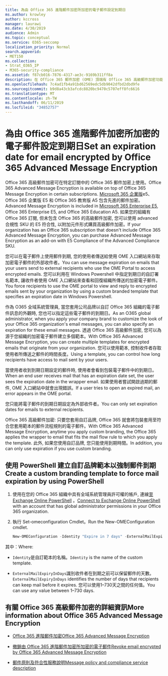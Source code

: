 ```yaml
---
title: 為由 Office 365 進階郵件加密所加密的電子郵件設定到期日
ms.author: krowley
author: kccross
manager: laurawi
ms.date: 4/30/2019
audience: Admin
ms.topic: conceptual
ms.service: O365-seccomp
localization_priority: Normal
search.appverid:
- MET150
ms.collection:
- Strat_O365_IP
- M365-security-compliance
ms.assetid: f87cb016-7876-4317-ae3c-9169b311ff8a
description: 在 Office 365 郵件加密 (OME) 頂端有 Office 365 高級郵件加密功能時, 您可以透過自訂的署名範本來設定電子郵件的到期日, 以擴充您的電子郵件安全性。
ms.openlocfilehash: 7c4ad1fb4a91bd62569edc5db9042dfbd2dbd9fe
ms.sourcegitcommit: b9d8a43cb3afcdc8820bc9470c5707eff8fc6616
ms.translationtype: MT
ms.contentlocale: zh-TW
ms.lasthandoff: 06/11/2019
ms.locfileid: "34852757"
---
```

# <a name="set-an-expiration-date-for-email-encrypted-by-office-365-advanced-message-encryption"></a><span data-ttu-id="c14ac-103">為由 Office 365 進階郵件加密所加密的電子郵件設定到期日</span><span class="sxs-lookup"><span data-stu-id="c14ac-103">Set an expiration date for email encrypted by Office 365 Advanced Message Encryption</span></span>

<span data-ttu-id="c14ac-104">Office 365 高級郵件加密可在特定訂閱中的 Office 365 郵件加密上使用。</span><span class="sxs-lookup"><span data-stu-id="c14ac-104">Office 365 Advanced Message Encryption is available on top of Office 365 Message Encryption in certain subscriptions.</span></span> <span data-ttu-id="c14ac-105">[Microsoft 365 企業版](https://www.microsoft.com/microsoft-365/enterprise/home)e5、Office 365 企業版 E5 和 Office 365 教育版 A5 包含先進的郵件加密。</span><span class="sxs-lookup"><span data-stu-id="c14ac-105">Advanced Message Encryption is included in [Microsoft 365 Enterprise E5](https://www.microsoft.com/microsoft-365/enterprise/home), Office 365 Enterprise E5, and Office 365 Education A5.</span></span> <span data-ttu-id="c14ac-106">如果您的組織有 Office 365 訂閱, 但未包含 Office 365 的高級郵件加密, 您可以使用 advanced 合規性 SKU 的 E5 符合性, 以附加元件形式購買高級郵件加密。</span><span class="sxs-lookup"><span data-stu-id="c14ac-106">If your organization has an Office 365 subscription that doesn't include Office 365 Advanced Message Encryption, you can purchase Advanced Message Encryption as an add-on with E5 Compliance of the Advanced Compliance SKU.</span></span>

<span data-ttu-id="c14ac-107">您可以在電子郵件上使用郵件到期, 您的使用者傳送給使用 OME 入口網站來存取加密電子郵件的外部收件者。</span><span class="sxs-lookup"><span data-stu-id="c14ac-107">You can use message expiration on emails that your users send to external recipients who use the OME Portal to access encrypted emails.</span></span> <span data-ttu-id="c14ac-108">您可以利用在 Windows Powershell 中指定到期日的自訂署名範本, 讓收件者使用 OME 入口網站來查看和回復組織所傳送的加密電子郵件。</span><span class="sxs-lookup"><span data-stu-id="c14ac-108">You force recipients to use the OME portal to view and reply to encrypted emails sent by your organization by using a custom branded template that specifies an expiration date in Windows Powershell.</span></span>

<span data-ttu-id="c14ac-109">作為 O365 全域系統管理員, 當您套用公司品牌以自訂 Office 365 組織的電子郵件訊息的外觀時, 您也可以指定這些電子郵件的到期日。</span><span class="sxs-lookup"><span data-stu-id="c14ac-109">As an O365 global administrator, when you apply your company brand to customize the look of your Office 365 organization's email messages, you can also specify an expiration for these email messages.</span></span> <span data-ttu-id="c14ac-110">透過 Office 365 高級郵件加密, 您可以為源于您組織的加密電子郵件建立多個範本。</span><span class="sxs-lookup"><span data-stu-id="c14ac-110">With Office 365 Advanced Message Encryption, you can create multiple templates for encrypted emails that originate from your organization.</span></span> <span data-ttu-id="c14ac-111">您可以使用範本, 控制收件者存取使用者所傳送之郵件的時間長度。</span><span class="sxs-lookup"><span data-stu-id="c14ac-111">Using a template, you can control how long recipients have access to mail sent by your users.</span></span>

<span data-ttu-id="c14ac-112">當使用者收到到期日期設定的郵件時, 使用者會看到包裝電子郵件中的到期日。</span><span class="sxs-lookup"><span data-stu-id="c14ac-112">When an end user receives mail that has an expiration date set, the user sees the expiration date in the wrapper email.</span></span> <span data-ttu-id="c14ac-113">如果使用者嘗試開啟過期的郵件, OME 入口網站中就會出現錯誤。</span><span class="sxs-lookup"><span data-stu-id="c14ac-113">If a user tries to open an expired mail, an error appears in the OME portal.</span></span>

<span data-ttu-id="c14ac-114">您只能將電子郵件的到期日期設定為外部收件者。</span><span class="sxs-lookup"><span data-stu-id="c14ac-114">You can only set expiration dates for emails to external recipients.</span></span>

<span data-ttu-id="c14ac-115">Office 365 高級郵件加密: 只要您套用自訂品牌, Office 365 就會將包裝套用至符合您套用範本的郵件流程規則的電子郵件。</span><span class="sxs-lookup"><span data-stu-id="c14ac-115">With Office 365 Advanced Message Encryption, anytime you apply custom branding, the Office 365 applies the wrapper to email that fits the mail flow rule to which you apply the template.</span></span> <span data-ttu-id="c14ac-116">此外, 如果您使用自訂品牌, 您只能使用到期時間。</span><span class="sxs-lookup"><span data-stu-id="c14ac-116">In addition, you can only use expiration if you use custom branding.</span></span>

## <a name="create-a-custom-branding-template-to-force-mail-expiration-by-using-powershell"></a><span data-ttu-id="c14ac-117">使用 PowerShell 建立自訂品牌範本以強制郵件到期</span><span class="sxs-lookup"><span data-stu-id="c14ac-117">Create a custom branding template to force mail expiration by using PowerShell</span></span>

1. <span data-ttu-id="c14ac-118">使用在您的 Office 365 組織中具有全域系統管理員許可權的帳戶, 連線[至 Exchange Online PowerShell](https://docs.microsoft.com/en-us/powershell/exchange/exchange-online/connect-to-exchange-online-powershell/connect-to-exchange-online-powershell) 。</span><span class="sxs-lookup"><span data-stu-id="c14ac-118">[Connect to Exchange Online PowerShell](https://docs.microsoft.com/en-us/powershell/exchange/exchange-online/connect-to-exchange-online-powershell/connect-to-exchange-online-powershell) with an account that has global administrator permissions in your Office 365 organization.</span></span>

2. <span data-ttu-id="c14ac-119">執行 Set-omeconfiguration Cmdlet。</span><span class="sxs-lookup"><span data-stu-id="c14ac-119">Run the New-OMEConfiguration cmdlet.</span></span>

     ```powershell
     New-OMEConfiguration -Identity "Expire in 7 days" -ExternalMailExpiryInDays 7
     ```

<span data-ttu-id="c14ac-120">其中：</span><span class="sxs-lookup"><span data-stu-id="c14ac-120">Where:</span></span>

- <span data-ttu-id="c14ac-121">`Identity`是自訂範本的名稱。</span><span class="sxs-lookup"><span data-stu-id="c14ac-121">`Identity` is the name of the custom template.</span></span>

- <span data-ttu-id="c14ac-122">`ExternalMailExpiryInDays`識別收件者在到期之前可以保留郵件的天數。</span><span class="sxs-lookup"><span data-stu-id="c14ac-122">`ExternalMailExpiryInDays` identifies the number of days that recipients can keep mail before it expires.</span></span> <span data-ttu-id="c14ac-123">您可以使用1–730天之間的任何值。</span><span class="sxs-lookup"><span data-stu-id="c14ac-123">You can use any value between 1–730 days.</span></span>

## <a name="more-information-about-office-365-advanced-message-encryption"></a><span data-ttu-id="c14ac-124">有關 Office 365 高級郵件加密的詳細資訊</span><span class="sxs-lookup"><span data-stu-id="c14ac-124">More information about Office 365 Advanced Message Encryption</span></span>

- [<span data-ttu-id="c14ac-125">Office 365 進階郵件加密</span><span class="sxs-lookup"><span data-stu-id="c14ac-125">Office 365 Advanced Message Encryption</span></span>](ome-advanced-message-encryption.md)

- [<span data-ttu-id="c14ac-126">撤銷由 Office 365 進階郵件加密所加密的電子郵件</span><span class="sxs-lookup"><span data-stu-id="c14ac-126">Revoke email encrypted by Office 365 Advanced Message Encryption</span></span>](revoke-ome-encrypted-mail.md)

- [<span data-ttu-id="c14ac-127">郵件原則及符合性服務說明</span><span class="sxs-lookup"><span data-stu-id="c14ac-127">Message policy and compliance service description</span></span>](https://docs.microsoft.com/en-us/office365/servicedescriptions/exchange-online-service-description/message-policy-and-compliance)
